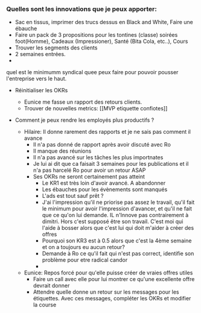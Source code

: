 ### Quelles sont les innovations que je peux apporter:
- Sac en tissus, imprimer des trucs dessus en Black and White, Faire une ébauche
- Faire un pack de 3 propositions pour les tontines (classe) soirées foot(Homme), Cadeaux (Impressioner), Santé (Bita Cola, etc..), Cours 
- Trouver les segments des clients
- 2 semaines entrées.
- 

 quel est le minimumm syndical quee peux faire pour pouvoir pousser l'entreprise vers le haut. 
- Réinitialiser les OKRs
	- Eunice me fasse un rapport des retours clients. 
	- Trouver de nouvelles metrics: 
[[MVP etiquette confiotes]]

- Comment je peux rendre les employés plus productifs ?
	- Hilaire: Il donne rarement des rapports et je ne sais pas comment il avance
		- Il n'a pas donné de rapport après avoir discuté avec Ro
		- Il manque des réunions
		- Il n'a pas avancé sur les tâches les plus importnates
		- Je lui ai dit que ca faisait 3 semaines pour les publications et il n'a pas harcelé Ro pour avoir un retour ASAP
		- Ses OKRs ne seront certainement pas atteint
			- Le KR1 est très loin d'avoir avancé. A abandonner
			- Les ébauches pour les évènements sont manqués
			- L'ads est tout sauf prêt ?
			- J'ai l'impression qu'il ne priorise pas assez le travail, qu'il fait le minimum pour avoir l'impression d'avancer, et qu'il ne fait que ce qu'on lui demande. IL n'Innove pas contrairement à dimitri. Hors c'est supposé être son travail. C'est moi qui l'aide à bosser alors que c'est lui qui doit m'aider à créer des offres
			- Pourquoi son KR3 est à 0.5 alors que c'est la 4ème semaine et on a toujours eu aucun retour? 
			- Demande à Ro ce qu'il fait qui n'est pas correct, identifie son problème pour etre radical candor
			- 
	- Eunice: Repos forcé pour qu'elle puisse créer de vraies offres utiles
		- Faire un call avec elle pour lui montrer ce qu'une excellente offre devrait donner
		- Attendre quelle donne un retour sur les messages pour les étiquettes. Avec ces messages, compléter les OKRs et modifier la course